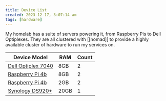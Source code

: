 ```yaml
---
title: Device List
created: 2023-12-17, 3:07:14 am
tags: [hardware]
---
```


My homelab has a suite of servers powering it, from Raspberry Pis to Dell Optiplexes. They are all clustered with [[nomad]] to provide a highly available cluster of hardware to run my services on.

| Device Model       | RAM  | Count |
| ------------------ | ---- | ----- |
| [Dell Optiplex 7040](Dell%20Optiplex%207040.md) | 8GB  | 2     |
| [Raspberry Pi 4b](Raspberry%20Pi%204b.md)    | 8GB  | 2     |
| [Raspberry Pi 4b](Raspberry%20Pi%204b.md)    | 2GB  | 2     |
| [Synology DS920+](Synology%20DS920+.md)    | 20GB | 1     |
